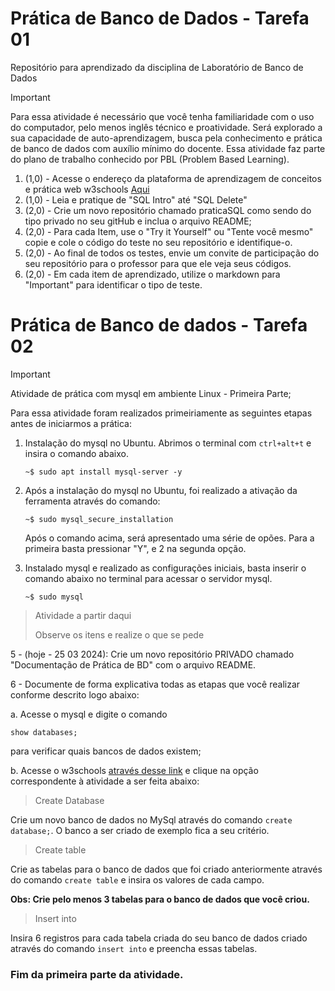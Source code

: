 # Prática de Banco de Dados - Tarefa 01
Repositório para aprendizado da disciplina de Laboratório de Banco de Dados

> [!Important]
> Para essa atividade é necessário que você tenha familiaridade com o uso do computador, pelo menos inglês técnico e proatividade.
> Será explorado a sua capacidade de auto-aprendizagem, busca pela conhecimento e prática de banco de dados com auxílio mínimo do docente.
> Essa atividade faz parte do plano de trabalho conhecido por PBL (Problem Based Learning).

1. (1,0) - Acesse o endereço da plataforma de aprendizagem de conceitos e prática web w3schools [Aqui](https://www.w3schools.com/sql/sql_intro.asp)
2. (1,0) - Leia e pratique de "SQL Intro" até "SQL Delete"
3. (2,0) - Crie um novo repositório chamado praticaSQL como sendo do tipo privado no seu gitHub e inclua o arquivo README;
4. (2,0) - Para cada Item, use o "Try it Yourself" ou "Tente você mesmo" copie e cole o código do teste no seu repositório e identifique-o.
5. (2,0) - Ao final de todos os testes, envie um convite de participação do seu repositório para o professor para que ele veja seus códigos.
6. (2,0) - Em cada item de aprendizado, utilize o markdown para "Important" para identificar o tipo de teste.




# Prática de Banco de dados - Tarefa 02

> [!important]
> Atividade de prática com mysql em ambiente Linux - Primeira Parte;

Para essa atividade foram realizados primeiriamente as seguintes etapas antes de iniciarmos a prática:
1. Instalação do mysql no Ubuntu. Abrimos o terminal com `ctrl+alt+t` e insira o comando abaixo.

    `~$ sudo apt install mysql-server -y`
3. Após a instalação do mysql no Ubuntu, foi realizado a ativação da ferramenta através do comando:

    `~$ sudo mysql_secure_installation`

     Após o comando acima, será apresentado uma série de opões. Para a primeira basta pressionar "Y", e 2 na segunda opção.

4. Instalado mysql e realizado as configurações iniciais, basta inserir o comando abaixo no terminal para acessar o servidor mysql.

   `~$ sudo mysql`

> Atividade a partir daqui
> 
> Observe os itens e realize o que se pede

5 - (hoje - 25 03 2024): Crie um novo repositório PRIVADO chamado "Documentação de Prática de BD" com o arquivo README. 

6 - Documente de forma explicativa todas as etapas que você realizar conforme descrito logo abaixo:

a. Acesse o mysql e digite o comando 

`show databases;`
    
para verificar quais bancos de dados existem;

b.  Acesse o w3schools [através desse link](https://www.w3schools.com/sql/sql_intro.asp) e clique na opção correspondente à atividade a ser feita abaixo:

> Create Database

Crie um novo banco de dados no MySql através do comando `create database;`. O banco a ser criado de exemplo fica a seu critério.

> Create table

Crie as tabelas para o banco de dados que foi criado anteriormente através do comando `create table` e insira os valores de cada campo.

**Obs: Crie pelo menos 3 tabelas para o banco de dados que você criou.**

> Insert into

Insira 6 registros para cada tabela criada do seu banco de dados criado através do comando `insert into` e preencha essas tabelas.

### Fim da primeira parte da atividade.


        

